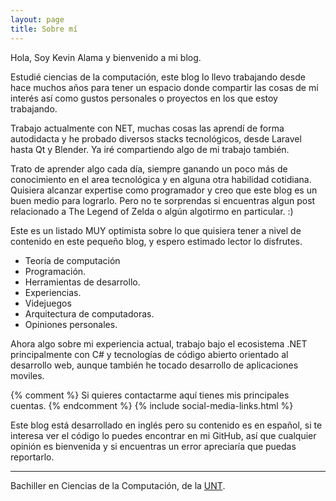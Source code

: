 ```yaml
---
layout: page
title: Sobre mí
---
```


Hola, Soy Kevin Alama y bienvenido a mi blog.

Estudié ciencias de la computación, este blog lo llevo trabajando desde hace muchos años para tener un espacio donde compartir las cosas de mi interés así como gustos personales o proyectos en los que estoy trabajando.

Trabajo actualmente con NET, muchas cosas las aprendí de forma autodidacta y he probado diversos stacks tecnológicos, desde Laravel hasta Qt y Blender. Ya iré compartiendo algo de mi trabajo también.

Trato de aprender algo cada día, siempre ganando un poco más de conocimiento en el area tecnológica y en alguna otra habilidad cotidiana. Quisiera alcanzar expertise como programador y creo que este blog es un buen medio para lograrlo. Pero no te sorprendas si encuentras algun post relacionado a The Legend of Zelda o algún algotirmo en particular. :) 

Este es un listado MUY optimista sobre lo que quisiera tener a nivel de contenido en este pequeño blog, y espero estimado lector lo disfrutes.

- Teoría de computación
- Programación.
- Herramientas de desarrollo.
- Experiencias.
- Videjuegos
- Arquitectura de computadoras.
- Opiniones personales.

Ahora algo sobre mi experiencia actual, trabajo bajo el ecosistema .NET principalmente con C# y tecnologías de código abierto orientado al desarrollo web, aunque también he tocado desarrollo de aplicaciones moviles.

{% comment %}
Si quieres contactarme aquí tienes mis principales cuentas.
{% endcomment %}
{% include social-media-links.html %}

Este blog está desarrollado en inglés pero su contenido es en español, si te interesa ver el código lo puedes encontrar en mi GitHub, así que cualquier opinión es bienvenida y si encuentras un error apreciaría que puedas reportarlo.

---
Bachiller en Ciencias de la Computación, de la <a href="http://inf.unitru.edu.pe/" class="link">UNT</a>.